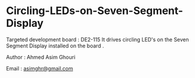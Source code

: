 # Circling-LEDs-on-Seven-Segment-Display
Targeted development board : DE2-115 
It drives circling LED's on the Seven Segment Display installed on the board .

Author : Ahmed Asim Ghouri 

Email : asimghr@gmail.com
